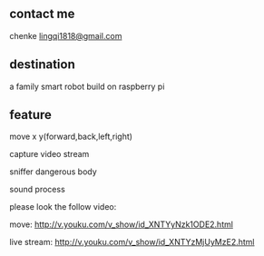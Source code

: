 ## contact me ##
chenke lingqi1818@gmail.com

## destination ##
a family smart robot build on raspberry pi

## feature ##
move x y(forward,back,left,right)

capture video stream

sniffer dangerous body

sound process

please look the follow video:

move: http://v.youku.com/v_show/id_XNTYyNzk1ODE2.html

live stream: http://v.youku.com/v_show/id_XNTYzMjUyMzE2.html